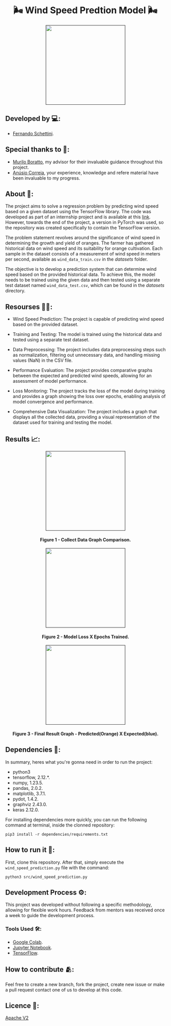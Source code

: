 <h1 align="center"> 🌬️ Wind Speed Predtion Model 🌬️</h1>

<div align="center">
	<a href="">
	<img height = "250em" src = "https://github.com/FernandoSchett/wind_speed_prediction/assets/80331486/c83a1095-30a6-4c4b-b610-313fd8a7e59a" />
    </a>
</div>

## Developed by 💻:
- [Fernando Schettini](https://github.com/FernandoSchett).

## Special thanks to 🥰:

- [Murilo Boratto](https://github.com/muriloboratto), my advisor for their invaluable guidance throughout this project.
- [Anúsio Correia](https://www.linkedin.com/in/anusiocorreia/), your experience, knowledge and refere material have been invaluable to my progress.

## About 🤔:

The project aims to solve a regression problem by predicting wind speed based on a given dataset using the TensorFlow library. The code was developed as part of an internship project and is available at this [link](https://github.com/muriloboratto/AI-intelOneAPI). However, towards the end of the project, a version in PyTorch was used, so the repository was created specifically to contain the TensorFlow version.

The problem statement revolves around the significance of wind speed in determining the growth and yield of oranges. The farmer has gathered historical data on wind speed and its suitability for orange cultivation. Each sample in the dataset consists of a measurement of wind speed in meters per second, available as ```wind_data_train.csv``` in the _datasets_ folder.

The objective is to develop a prediction system that can determine wind speed based on the provided historical data. To achieve this, the model needs to be trained using the given data and then tested using a separate test dataset named ```wind_data_test.csv```, which can be found in the _datasets_ directory.

## Resourses 🧑‍🔬:

- Wind Speed Prediction: The project is capable of predicting wind speed based on the provided dataset.

- Training and Testing: The model is trained using the historical data and tested using a separate test dataset.

- Data Preprocessing: The project includes data preprocessing steps such as normalization, filtering out unnecessary data, and handling missing values (NaN) in the CSV file.

- Performance Evaluation: The project provides comparative graphs between the expected and predicted wind speeds, allowing for an assessment of model performance.

- Loss Monitoring: The project tracks the loss of the model during training and provides a graph showing the loss over epochs, enabling analysis of model convergence and performance.

- Comprehensive Data Visualization: The project includes a graph that displays all the collected data, providing a visual representation of the dataset used for training and testing the model.

## Results 📈:

<div align="center">
	<a href="">
	<img height = "250em" src = "https://github.com/FernandoSchett/wind_speed_prediction/assets/80331486/6c4a9a6d-2b34-409d-8b5d-742b8943f6cc" />
    </a>
</div>
<h4 align="center">Figure 1 - Collect Data Graph Comparison.</h4>

<div align="center">
	<a href="">
	<img height = "250em" src = "https://github.com/FernandoSchett/wind_speed_prediction/assets/80331486/5c37082e-3f65-454f-a910-0fb4b14c8736" />
    </a>
</div>
<h4 align="center">Figure 2 - Model Loss X Epochs Trained.</h4>

<div align="center">
	<a href="">
	<img height = "250em" src = "https://github.com/FernandoSchett/wind_speed_prediction/assets/80331486/4efacda0-fa9d-4506-8549-39756299f786" />
    </a>
</div>
<h4 align="center">Figure 3 - Final Result Graph - Predicted(Orange) X Expected(blue).</h4>

## Dependencies 🚚:

In summary, heres what you're gonna need in order to run the project:

- python3
- tensorflow, 2.12.*.
- numpy, 1.23.5.
- pandas, 2.0.2.
- matplotlib, 3.7.1.
- pydot, 1.4.2.
- graphviz 2.43.0.
- keras 2.12.0.

For installing dependencies more quickly, you can run the following command at terminal, inside the clonned repository:

    pip3 install -r dependencies/requirements.txt

## How to run it 🏃:

First, clone this repository. After that, simply execute the ```wind_speed_prediction.py``` file with the command:

    python3 src/wind_speed_prediction.py

## Development Process ⚙️:

This project was developed without following a specific methodology, allowing for flexible work hours. Feedback from mentors was received once a week to guide the development process. 

### Tools Used 🛠️: 

- [Google Colab](https://research.google.com/colaboratory/). 
- [Jupyter Notebook](https://jupyter.org/).
- [TensorFlow](https://www.tensorflow.org/?hl=pt-br).

## How to contribute 🫂:

Feel free to create a new branch, fork the project, create new issue or make a pull request contact one of us to develop at this code.

## Licence 📜:

[Apache V2](https://choosealicense.com/licenses/apache-2.0/)